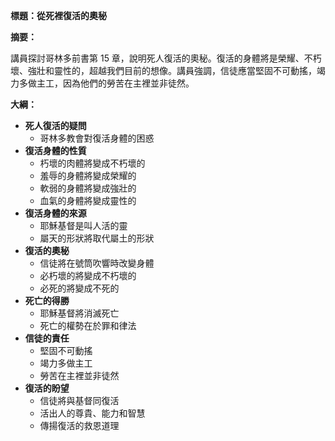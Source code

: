 **標題：從死裡復活的奧秘**

**摘要：**

講員探討哥林多前書第 15 章，說明死人復活的奧秘。復活的身體將是榮耀、不朽壞、強壯和靈性的，超越我們目前的想像。講員強調，信徒應當堅固不可動搖，竭力多做主工，因為他們的勞苦在主裡並非徒然。

**大綱：**

* **死人復活的疑問**
    * 哥林多教會對復活身體的困惑
* **復活身體的性質**
    * 朽壞的肉體將變成不朽壞的
    * 羞辱的身體將變成榮耀的
    * 軟弱的身體將變成強壯的
    * 血氣的身體將變成靈性的
* **復活身體的來源**
    * 耶穌基督是叫人活的靈
    * 屬天的形狀將取代屬土的形狀
* **復活的奧秘**
    * 信徒將在號筒吹響時改變身體
    * 必朽壞的將變成不朽壞的
    * 必死的將變成不死的
* **死亡的得勝**
    * 耶穌基督將消滅死亡
    * 死亡的權勢在於罪和律法
* **信徒的責任**
    * 堅固不可動搖
    * 竭力多做主工
    * 勞苦在主裡並非徒然
* **復活的盼望**
    * 信徒將與基督同復活
    * 活出人的尊貴、能力和智慧
    * 傳揚復活的救恩道理